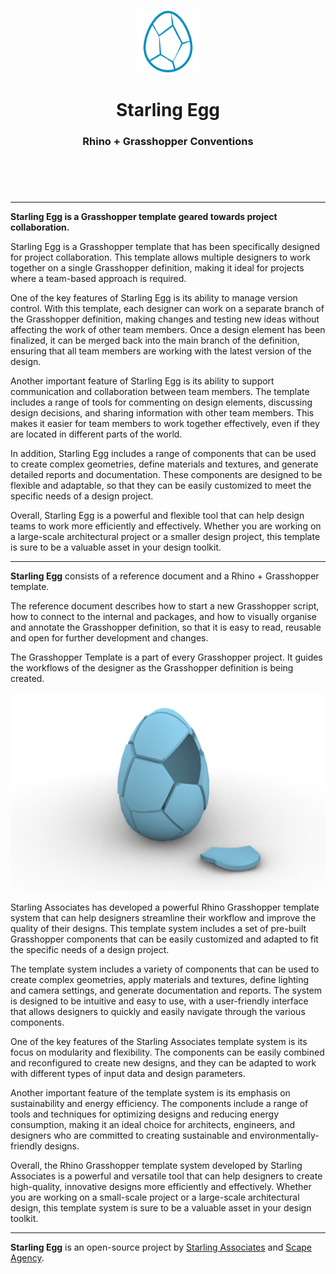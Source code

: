 <header>
<p align="center">
    <img src="assets/image/logo_dark.png" width="20%" height="20%" alt="Starling Egg Logo">
</p>
<h1 align='center' style='border-bottom: none;'>Starling Egg</h1>
<h3 align='center'>Rhino + Grasshopper Conventions</h3>
</header>
<br>

---

**Starling Egg is a Grasshopper template geared towards project collaboration.**

Starling Egg is a Grasshopper template that has been specifically designed for project collaboration. This template allows multiple designers to work together on a single Grasshopper definition, making it ideal for projects where a team-based approach is required.

One of the key features of Starling Egg is its ability to manage version control. With this template, each designer can work on a separate branch of the Grasshopper definition, making changes and testing new ideas without affecting the work of other team members. Once a design element has been finalized, it can be merged back into the main branch of the definition, ensuring that all team members are working with the latest version of the design.

Another important feature of Starling Egg is its ability to support communication and collaboration between team members. The template includes a range of tools for commenting on design elements, discussing design decisions, and sharing information with other team members. This makes it easier for team members to work together effectively, even if they are located in different parts of the world.

In addition, Starling Egg includes a range of components that can be used to create complex geometries, define materials and textures, and generate detailed reports and documentation. These components are designed to be flexible and adaptable, so that they can be easily customized to meet the specific needs of a design project.

Overall, Starling Egg is a powerful and flexible tool that can help design teams to work more efficiently and effectively. Whether you are working on a large-scale architectural project or a smaller design project, this template is sure to be a valuable asset in your design toolkit.

---

**Starling Egg** consists of a reference document and a Rhino + Grasshopper template.

The reference document describes how to start a new Grasshopper script, how to connect to the internal and packages, and how to visually organise and annotate the Grasshopper definition, so that it is easy to read, reusable and open for further development and changes.

The Grasshopper Template is a part of every Grasshopper project. It guides the workflows of the designer as the Grasshopper definition is being created.

![Starling Egg](/assets/image/screenshots/starling_egg.png "Starling Egg")


Starling Associates has developed a powerful Rhino Grasshopper template system that can help designers streamline their workflow and improve the quality of their designs. This template system includes a set of pre-built Grasshopper components that can be easily customized and adapted to fit the specific needs of a design project.

The template system includes a variety of components that can be used to create complex geometries, apply materials and textures, define lighting and camera settings, and generate documentation and reports. The system is designed to be intuitive and easy to use, with a user-friendly interface that allows designers to quickly and easily navigate through the various components.

One of the key features of the Starling Associates template system is its focus on modularity and flexibility. The components can be easily combined and reconfigured to create new designs, and they can be adapted to work with different types of input data and design parameters.

Another important feature of the template system is its emphasis on sustainability and energy efficiency. The components include a range of tools and techniques for optimizing designs and reducing energy consumption, making it an ideal choice for architects, engineers, and designers who are committed to creating sustainable and environmentally-friendly designs.

Overall, the Rhino Grasshopper template system developed by Starling Associates is a powerful and versatile tool that can help designers to create high-quality, innovative designs more efficiently and effectively. Whether you are working on a small-scale project or a large-scale architectural design, this template system is sure to be a valuable asset in your design toolkit.



---

**Starling Egg** is an open-source project by [Starling Associates](https://www.starling.associates "Starling Associates website") and [Scape Agency](https://www.scape.agency "Scape Agency website").